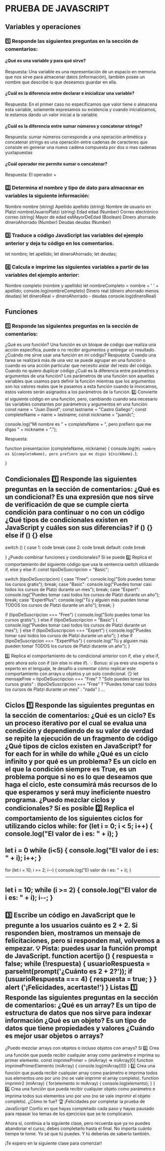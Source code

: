 # PRUEBA DE JAVASCRIPT

## Variables y operaciones
### 1️⃣ Responde las siguientes preguntas en la sección de comentarios:
#### ¿Qué es una variable y para qué sirve?
Respuesta: Una variable es una representación de un espacio en memoria que nos sirve para
almacenar datos (información), también posee un nombre que describe lo que deseamos guardar en ella.
#### ¿Cuál es la diferencia entre declarar e inicializar una variable?
Respuesta: En el primer caso no específicamos que valor tiene o almacena esta variable, 
solamente expresamos su existencia y cuando inicializamos, le estamos dando un valor inicial a
la variable.
#### ¿Cuál es la diferencia entre sumar números y concatenar strings?
Respuesta: sumar números corresponde a una operación aritmética y concatenar strings es una operación
entre cadenas de caracteres que consiste en generar una nueva cadena compuesta por dos o mas cadenas yuxtapuestas
#### ¿Cuál operador me permite sumar o concatenar?
Respuesta: El operador +
### 2️⃣ Determina el nombre y tipo de dato para almacenar en variables la siguiente información:
Nombre
nombre (string)
Apellido
apellido (string)
Nombre de usuario en Platzi
nombreUsuarioPlatzi (string)
Edad
edad (Number)
Correo electrónico
correo (string)
Mayor de edad
esMayorDeEdad (Boolean)
Dinero ahorrado
dineroAhorrado (Number)
Deudas
deudas (Number)
### 3️⃣ Traduce a código JavaScript las variables del ejemplo anterior y deja tu código en los comentarios.
let nombre;
let apellido;
let dineroAhorrado;
let deudas;
### 4️⃣ Calcula e imprime las siguientes variables a partir de las variables del ejemplo anterior:
Nombre completo (nombre y apellido)
let nombreCompleto = nombre + ' ' + apellido;
console.log(nombreCompleto)
Dinero real (dinero ahorrado menos deudas)
let dineroReal = dineroAhorrado - deudas
console.log(dineroReal)
## Funciones
### 1️⃣ Responde las siguientes preguntas en la sección de comentarios:
¿Qué es una función?
Una función es un bloque de código que realiza una acción específica, puede o no recibir argumentos y entregar un resultado.
¿Cuándo me sirve usar una función en mi código?
Respuesta: Cuando una tarea se realizará más de una vez se puede agrupar en una función o cuando es una acción particular que necesito aislar del resto del código. Cuando no quiero duplicar código
¿Cuál es la diferencia entre parámetros y argumentos de una función?
Los parámetros de una función son aquellas variables que usamos para definir la función mientras que los argumentos son los valores reales que le pasamos a esta función cuando la invocamos, estos valores serán asignados
a los parámetros de la función.
2️⃣ Convierte el siguiente código en una función, pero, cambiando cuando sea necesario las variables constantes por parámetros y argumentos en una función:
const name = "Juan David";
const lastname = "Castro Gallego";
const completeName = name + lastname;
const nickname = "juandc";

console.log("Mi nombre es " + completeName + ", pero prefiero que me digas " + nickname + ".");

Respuesta:

function presentacion (completeName, nickname) {
    console.log(`Mi nombre es ${completeName}, pero prefiero que me digas ${nickName}.`);

}

Condicionales
1️⃣ Responde las siguientes preguntas en la sección de comentarios:
¿Qué es un condicional?
Es una expresión que nos sirve de verificación de que se cumple cierta condición para continuar o no con un código
¿Qué tipos de condicionales existen en JavaScript y cuáles son sus diferencias?
if () {}
else if () {}
else
-----
switch () {
    case 1:
        code
        break
    case 2:
        code
        break
    default:
        code
        break
    
}
¿Puedo combinar funciones y condicionales?
Sí se puede
2️⃣ Replica el comportamiento del siguiente código que usa la sentencia switch utilizando if, else y else if:
const tipoDeSuscripcion = "Basic";

switch (tipoDeSuscripcion) {
   case "Free":
       console.log("Solo puedes tomar los cursos gratis");
       break;
   case "Basic":
       console.log("Puedes tomar casi todos los cursos de Platzi durante un mes");
       break;
   case "Expert":
       console.log("Puedes tomar casi todos los cursos de Platzi durante un año");
       break;
   case "ExpertPlus":
       console.log("Tú y alguien más pueden tomar TODOS los cursos de Platzi durante un año");
       break;
}

if (tipoDeSuscripcion === "Free") {
    console.log("Solo puedes tomar los cursos gratis");
} else if (tipoDeSuscripcion = "Basic") {
    console.log("Puedes tomar casi todos los cursos de Platzi durante un mes");
} else if (tipoDeSuscripcion === "Expert") {
    console.log("Puedes tomar casi todos los cursos de Platzi durante un año");
} else if (tipoDeSuscripcion === "ExpertPlus") {
    console.log("Tú y alguien más pueden tomar TODOS los cursos de Platzi durante un año");
}

3️⃣ Replica el comportamiento de tu condicional anterior con if, else y else if, pero ahora solo con if (sin else ni else if).
💡 Bonus: si ya eres una experta o experto en el lenguaje, te desafío a comentar cómo replicar este comportamiento con arrays u objetos y un solo condicional. 😏
let mensajeFree =  tipoDeSuscripcion === "Free" ? "Solo puedes tomar los cursos gratis" : (tipoDeSuscripcion === "Free" ? "Puedes tomar casi todos los cursos de Platzi durante un mes" : "nada" ) ...

Ciclos
1️⃣ Responde las siguientes preguntas en la sección de comentarios:
¿Qué es un ciclo?
Es un proceso iterativo por el cual se evalua una condición y dependiendo de su valor de verdad se repite la ejecución de un fragmento de código
¿Qué tipos de ciclos existen en JavaScript?
for
for each
for in
while
do while
¿Qué es un ciclo infinito y por qué es un problema?
Es un ciclo en el que la condición siempre es True, es un problema porque si no es lo que deseamos que haga el ciclo, este consumirá más recursos de lo que esperamos y será muy ineficiente nuestro programa.
¿Puedo mezclar ciclos y condicionales?
Sí es posible 
2️⃣ Replica el comportamiento de los siguientes ciclos for utilizando ciclos while:
for (let i = 0; i < 5; i++) {
    console.log("El valor de i es: " + i);
}
------
let i = 0
while (i<5) {
    console.log("El valor de i es: " + i);
    i++;
}
------

for (let i = 10; i >= 2; i--) {
    console.log("El valor de i es: " + i);
}

------
let i = 10;
while (i >= 2) {
    console.log("El valor de i es: " + i);
    i--;
}
------
3️⃣ Escribe un código en JavaScript que le pregunte a los usuarios cuánto es 2 + 2. Si responden bien, mostramos un mensaje de felicitaciones, pero si responden mal, volvemos a empezar.
💡 Pista: puedes usar la función prompt de JavaScript.
function acertijo () {
    respuesta = false;
    while (!respuesta) {
        usuarioRespuesta = parseInt(prompt('¿Cuánto es 2 + 2?'));
        if (usuarioRespuesta === 4) {
            respuesta = true;
        }
    }
    alert ('¡Felicidades, acertaste!')
}
Listas
1️⃣ Responde las siguientes preguntas en la sección de comentarios:
¿Qué es un array?
Es un tipo de estructura de datos que nos sirve para indexar información
¿Qué es un objeto?
Es un tipo de datos que tiene propiedades y valores
¿Cuándo es mejor usar objetos o arrays?
--
¿Puedo mezclar arrays con objetos o incluso objetos con arrays?
Sí
2️⃣ Crea una función que pueda recibir cualquier array como parámetro e imprima su primer elemento.
const imprimePrimer = (miArray) => miArray[0] 
function imprimePrimerElemento (miArray) {
    console.log(miArray[0])
}
3️⃣ Crea una función que pueda recibir cualquier array como parámetro e imprima todos sus elementos uno por uno (no se vale imprimir el array completo).
function imprimir2 (miArray) {
    for(elemento in miArray) {
        console.log(elemento);
    }
}
4️⃣ Crea una función que pueda recibir cualquier objeto como parámetro e imprima todos sus elementos uno por uno (no se vale imprimir el objeto completo).
¿Cómo te fue? 🏆
¡Felicidades por completar la prueba de JavaScript! Confío en que hayas completado cada paso y hayas pausado para repasar los temas de los ejercicios que se te complicaron.

Ahora sí, continúa a la siguiente clase, pero recuerda que ya no puedes abandonar el curso, debes completarlo hasta el final. No importa cuánto tiempo te tome. Yo sé que tú puedes. Y tú deberías de saberlo también.

¡Te espero en la siguiente clase para comenzar!